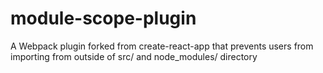# module-scope-plugin
A Webpack plugin forked from create-react-app that prevents users from importing from outside of src/ and node_modules/ directory
